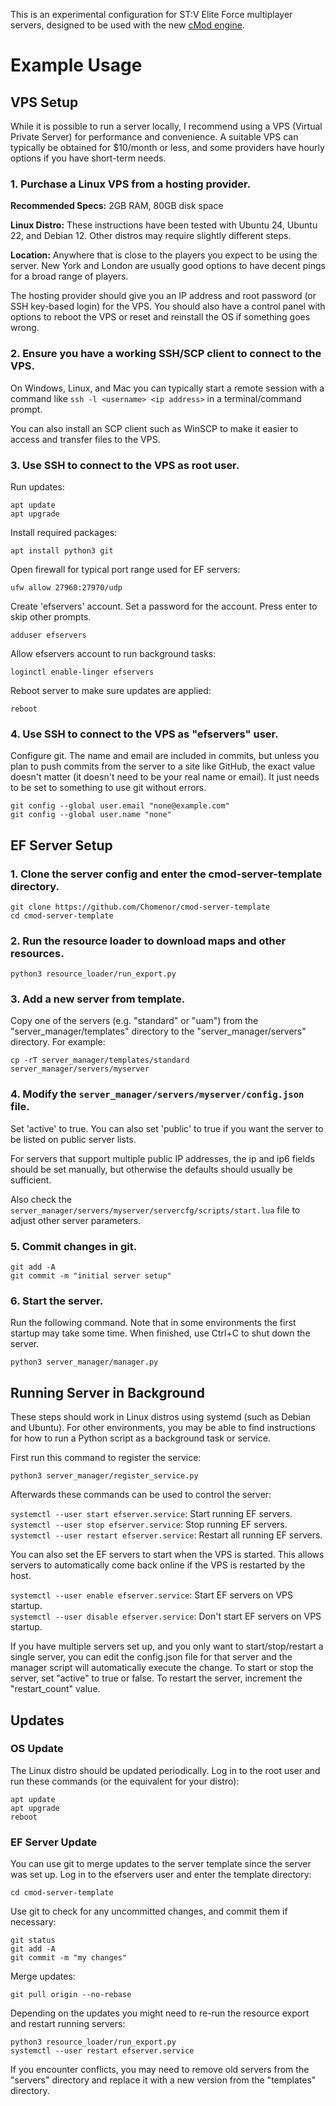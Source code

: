 This is an experimental configuration for ST:V Elite Force multiplayer servers, designed to be used with the new [cMod engine](https://github.com/Chomenor/cmod-engine-alpha).

# Example Usage

## VPS Setup

While it is possible to run a server locally, I recommend using a VPS (Virtual Private Server) for performance and convenience. A suitable VPS can typically be obtained for $10/month or less, and some providers have hourly options if you have short-term needs.

### 1. Purchase a Linux VPS from a hosting provider.

**Recommended Specs:** 2GB RAM, 80GB disk space

**Linux Distro:** These instructions have been tested with Ubuntu 24, Ubuntu 22, and Debian 12. Other distros may require slightly different steps.

**Location:** Anywhere that is close to the players you expect to be using the server. New York and London are usually good options to have decent pings for a broad range of players.

The hosting provider should give you an IP address and root password (or SSH key-based login) for the VPS. You should also have a control panel with options to reboot the VPS or reset and reinstall the OS if something goes wrong.

### 2. Ensure you have a working SSH/SCP client to connect to the VPS.

On Windows, Linux, and Mac you can typically start a remote session with a command like `ssh -l <username> <ip address>` in a terminal/command prompt.

You can also install an SCP client such as WinSCP to make it easier to access and transfer files to the VPS.

### 3. Use SSH to connect to the VPS as root user.

Run updates:
```
apt update
apt upgrade
```

Install required packages:
```
apt install python3 git
```

Open firewall for typical port range used for EF servers:
```
ufw allow 27960:27970/udp
```

Create 'efservers' account. Set a password for the account. Press enter to skip other prompts.
```
adduser efservers
```

Allow efservers account to run background tasks:
```
loginctl enable-linger efservers
```

Reboot server to make sure updates are applied:
```
reboot
```

### 4. Use SSH to connect to the VPS as "efservers" user.

Configure git. The name and email are included in commits, but unless you plan to push commits from the server to a site like GitHub, the exact value doesn't matter (it doesn't need to be your real name or email). It just needs to be set to something to use git without errors.
```
git config --global user.email "none@example.com"
git config --global user.name "none"
```

## EF Server Setup

### 1. Clone the server config and enter the cmod-server-template directory.

```
git clone https://github.com/Chomenor/cmod-server-template
cd cmod-server-template
```

### 2. Run the resource loader to download maps and other resources.

```
python3 resource_loader/run_export.py
```

### 3. Add a new server from template.

Copy one of the servers (e.g. "standard" or "uam") from the "server_manager/templates" directory to the "server_manager/servers" directory. For example:

```
cp -rT server_manager/templates/standard server_manager/servers/myserver
```

### 4. Modify the `server_manager/servers/myserver/config.json` file.

Set 'active' to true. You can also set 'public' to true if you want the server to be listed on public server lists.

For servers that support multiple public IP addresses, the ip and ip6 fields should be set manually, but otherwise the defaults should usually be sufficient.

Also check the `server_manager/servers/myserver/servercfg/scripts/start.lua` file to adjust other server parameters.

### 5. Commit changes in git.

```
git add -A
git commit -m "initial server setup"
```

### 6. Start the server.

Run the following command. Note that in some environments the first startup may take some time. When finished, use Ctrl+C to shut down the server.

```
python3 server_manager/manager.py
```

## Running Server in Background

These steps should work in Linux distros using systemd (such as Debian and Ubuntu). For other environments, you may be able to find instructions for how to run a Python script as a background task or service.

First run this command to register the service:
```
python3 server_manager/register_service.py
```

Afterwards these commands can be used to control the server:

`systemctl --user start efserver.service`: Start running EF servers.   
`systemctl --user stop efserver.service`: Stop running EF servers.   
`systemctl --user restart efserver.service`: Restart all running EF servers.

You can also set the EF servers to start when the VPS is started. This allows servers to automatically come back online if the VPS is restarted by the host.

`systemctl --user enable efserver.service`: Start EF servers on VPS startup.   
`systemctl --user disable efserver.service`: Don't start EF servers on VPS startup.

If you have multiple servers set up, and you only want to start/stop/restart a single server, you can edit the config.json file for that server and the manager script will automatically execute the change. To start or stop the server, set "active" to true or false. To restart the server, increment the "restart_count" value.

## Updates

### OS Update

The Linux distro should be updated periodically. Log in to the root user and run these commands (or the equivalent for your distro):
```
apt update
apt upgrade
reboot
```

### EF Server Update

You can use git to merge updates to the server template since the server was set up. Log in to the efservers user and enter the template directory:
```
cd cmod-server-template
```

Use git to check for any uncommitted changes, and commit them if necessary:
```
git status
git add -A
git commit -m "my changes"
```

Merge updates:
```
git pull origin --no-rebase
```

Depending on the updates you might need to re-run the resource export and restart running servers:
```
python3 resource_loader/run_export.py
systemctl --user restart efserver.service
```

If you encounter conflicts, you may need to remove old servers from the "servers" directory and replace it with a new version from the "templates" directory.
